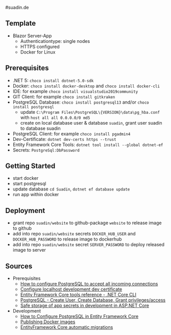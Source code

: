 #suadin.de

## Template

* Blazor Server-App
  * Authenticationtype: single nodes
  * HTTPS configured
  * Docker for Linux

## Prerequisites

* .NET 5: `choco install dotnet-5.0-sdk`
* Docker: `choco install docker-desktop` and `choco install docker-cli`
* IDE: for example `choco install visualstudio2019community`
* GIT Client: for example `choco install gitkraken`
* PostgreSQL Database: `choco install postgresql13` and/or `choco install postgresql`
  * update `C:\Program Files\PostgreSQL\{VERSION}\data\pg_hba.conf` with `host all all 0.0.0.0/0 md5`
  * create on local database user & database `suadin`, grant user suadin to database suadin
* PostgreSQL Client: for example `choco install pgadmin4`
* Dev-Certificate: `dotnet dev-certs https --trust`
* Entity Framework Core Tools: `dotnet tool install --global dotnet-ef`
* Secrets: `PostgreSql:DbPassword`

## Getting Started
* start docker
* start postgresql
* update database `cd Suadin`, `dotnet ef database update`
* run app within docker

## Deployment
* grant repo `suadin/website` to github-package `website` to release image to github
* add into repo `suadin/website` secrets `DOCKER_HUB_USER` and `DOCKER_HUB_PASSWORD` to release image to dockerhub
* add into repo `suadin/website` secret `SERVER_PASSWORD` to deploy released image to server

## Sources
* Prerequisites
  * [How to configure PostgreSQL to accept all incoming connections](https://stackoverflow.com/questions/3278379/how-to-configure-postgresql-to-accept-all-incoming-connections)
  * [Configure localhost development dev certificate](https://docs.servicestack.net/netcore-localhost-cert)
  * [Entity Framework Core tools reference - .NET Core CLI](https://docs.microsoft.com/en-us/ef/core/cli/dotnet)
  * [PostgreSQL - Create User, Create Database, Grant privileges/access](https://medium.com/@mohammedhammoud/postgresql-create-user-create-database-grant-privileges-access-aabb2507c0aa)
  * [Safe storage of app secrets in development in ASP.NET Core](https://docs.microsoft.com/en-us/aspnet/core/security/app-secrets?view=aspnetcore-6.0&tabs=windows)
* Development
  * [How to Configure PostgreSQL in Entity Framework Core](https://code-maze.com/configure-postgresql-ef-core/)
  * [Publishing Docker images](https://docs.github.com/en/actions/publishing-packages/publishing-docker-images)
  * [EntityFramework Core automatic migrations](https://stackoverflow.com/questions/39526595/entityframework-core-automatic-migrations)